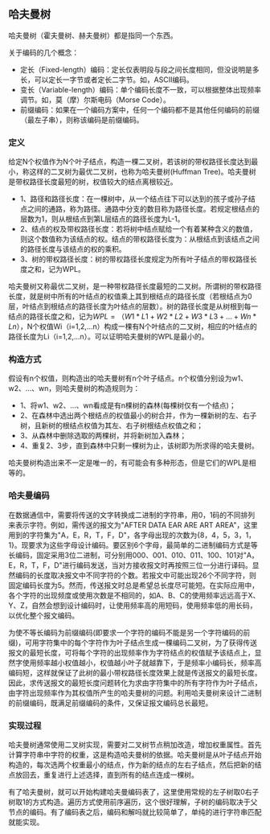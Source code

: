 ## 哈夫曼树

哈夫曼树（霍夫曼树、赫夫曼树）都是指同一个东西。

关于编码的几个概念：

- 定长（Fixed-length）编码：定长仅表明段与段之间长度相同，但没说明是多长，可以定长一字节或者定长二字节。如，ASCII编码。
- 变长（Variable-length）编码：单个编码长度不一致，可以根据整体出现频率调节。如，莫（摩）尔斯电码（Morse Code）。
- 前缀编码：如果在一个编码方案中，任何一个编码都不是其他任何编码的前缀（最左子串），则称该编码是前缀编码。

### 定义

给定N个权值作为N个叶子结点，构造一棵二叉树，若该树的带权路径长度达到最小，称这样的二叉树为最优二叉树，也称为哈夫曼树(Huffman Tree)。哈夫曼树是带权路径长度最短的树，权值较大的结点离根较近。

- 1、路径和路径长度：在一棵树中，从一个结点往下可以达到的孩子或孙子结点之间的通路，称为路径。通路中分支的数目称为路径长度。若规定根结点的层数为1，则从根结点到第L层结点的路径长度为L-1。
- 2、结点的权及带权路径长度：若将树中结点赋给一个有着某种含义的数值，则这个数值称为该结点的权。结点的带权路径长度为：从根结点到该结点之间的路径长度与该结点的权的乘积。
- 3、树的带权路径长度：树的带权路径长度规定为所有叶子结点的带权路径长度之和，记为WPL。

哈夫曼树又称最优二叉树，是一种带权路径长度最短的二叉树。所谓树的带权路径长度，就是树中所有的叶结点的权值乘上其到根结点的路径长度（若根结点为0层，叶结点到根结点的路径长度为叶结点的层数）。树的路径长度是从树根到每一结点的路径长度之和，记为$WPL=（W1*L1+W2*L2+W3*L3+...+Wn*Ln）$，N个权值Wi（i=1,2,...n）构成一棵有N个叶结点的二叉树，相应的叶结点的路径长度为Li（i=1,2,...n）。可以证明哈夫曼树的WPL是最小的。

### 构造方式

假设有n个权值，则构造出的哈夫曼树有n个叶子结点。n个权值分别设为w1、w2、…、wn，则哈夫曼树的构造规则为：

- 1、将w1、w2、…、wn看成是有n棵树的森林(每棵树仅有一个结点)；
- 2、在森林中选出两个根结点的权值最小的树合并，作为一棵新树的左、右子树，且新树的根结点权值为其左、右子树根结点权值之和；
- 3、从森林中删除选取的两棵树，并将新树加入森林；
- 4、重复2、3步，直到森林中只剩一棵树为止，该树即为所求得的哈夫曼树。

哈夫曼树构造出来不一定是唯一的，有可能会有多种形态，但是它们的WPL是相等的。

### 哈夫曼编码

在数据通信中，需要将传送的文字转换成二进制的字符串，用0，1码的不同排列来表示字符。例如，需传送的报文为"AFTER DATA EAR ARE  ART  AREA"，这里用到的字符集为"A，E，R，T，F，D"，各字母出现的次数为{8，4，5，3，1，1}。现要求为这些字母设计编码。要区别6个字母，最简单的二进制编码方式是等长编码，固定采用3位二进制，可分别用000、001、010、011、100、101对"A，E，R，T，F，D"进行编码发送，当对方接收报文时再按照三位一分进行译码。显然编码的长度取决报文中不同字符的个数。若报文中可能出现26个不同字符，则固定编码长度为5。然而，传送报文时总是希望总长度尽可能短。在实际应用中，各个字符的出现频度或使用次数是不相同的，如A、B、C的使用频率远远高于X、Y、Z，自然会想到设计编码时，让使用频率高的用短码，使用频率低的用长码，以优化整个报文编码。

为使不等长编码为前缀编码(即要求一个字符的编码不能是另一个字符编码的前缀)，可用字符集中的每个字符作为叶子结点生成一棵编码二叉树，为了获得传送报文的最短长度，可将每个字符的出现频率作为字符结点的权值赋予该结点上，显然字使用频率越小权值越小，权值越小叶子就越靠下，于是频率小编码长，频率高编码短，这样就保证了此树的最小带权路径长度效果上就是传送报文的最短长度。因此，求传送报文的最短长度问题转化为求由字符集中的所有字符作为叶子结点，由字符出现频率作为其权值所产生的哈夫曼树的问题。利用哈夫曼树来设计二进制的前缀编码，既满足前缀编码的条件，又保证报文编码总长最短。

### 实现过程

哈夫曼树通常使用二叉树实现，需要对二叉树节点稍加改造，增加权重属性。首先计算字符串中字符的权重，这是构造哈夫曼树的依据。哈夫曼树是从叶子结点开始构造的，每次选两个权重最小的结点，作为新的结点的左右子结点，然后把新的结点放回去，重复进行上述选择，直到所有的结点连成一棵树。

有了哈夫曼树，就可以开始构建哈夫曼编码表了，这里使用常规的左子树取0右子树取1的方式构造。遍历方式使用前序遍历，这个很好理解，子树的编码取决于父节点的编码。有了编码表之后，编码和解吗就比较简单了，单纯的进行字符串匹配就能实现。





